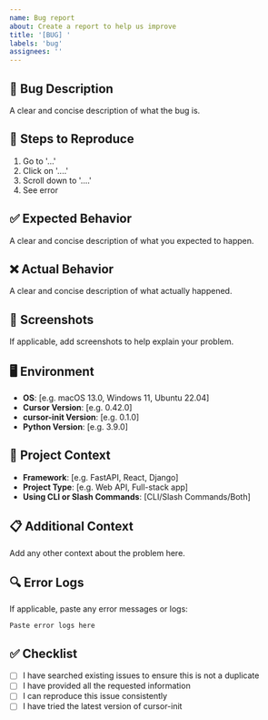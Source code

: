 ```yaml
---
name: Bug report
about: Create a report to help us improve
title: '[BUG] '
labels: 'bug'
assignees: ''
---
```


## 🐛 Bug Description

A clear and concise description of what the bug is.

## 🔄 Steps to Reproduce

1. Go to '...'
2. Click on '....'
3. Scroll down to '....'
4. See error

## ✅ Expected Behavior

A clear and concise description of what you expected to happen.

## ❌ Actual Behavior

A clear and concise description of what actually happened.

## 📸 Screenshots

If applicable, add screenshots to help explain your problem.

## 🖥️ Environment

- **OS**: [e.g. macOS 13.0, Windows 11, Ubuntu 22.04]
- **Cursor Version**: [e.g. 0.42.0]
- **cursor-init Version**: [e.g. 0.1.0]
- **Python Version**: [e.g. 3.9.0]

## 📁 Project Context

- **Framework**: [e.g. FastAPI, React, Django]
- **Project Type**: [e.g. Web API, Full-stack app]
- **Using CLI or Slash Commands**: [CLI/Slash Commands/Both]

## 📋 Additional Context

Add any other context about the problem here.

## 🔍 Error Logs

If applicable, paste any error messages or logs:

```
Paste error logs here
```

## ✅ Checklist

- [ ] I have searched existing issues to ensure this is not a duplicate
- [ ] I have provided all the requested information
- [ ] I can reproduce this issue consistently
- [ ] I have tried the latest version of cursor-init
